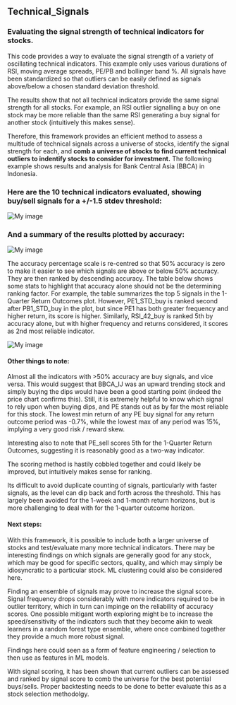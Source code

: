 ## Technical_Signals
### Evaluating the signal strength of technical indicators for stocks.

This code provides a way to evaluate the signal strength of a variety of oscillating technical indicators. This example only uses various durations of RSI, moving average spreads, PE/PB and bollinger band %. All signals have been standardized so that outliers can be easily defined as signals above/below a chosen standard deviation threshold.

The results show that not all technical indicators provide the same signal strength for all stocks. For example, an RSI outlier signalling a buy on one stock may be more reliable than the same RSI generating a buy signal for another stock (intuitively this makes sense). 

Therefore, this framework provides an efficient method to assess a multitude of technical signals across a universe of stocks, identify the signal strength for each, and __comb a universe of stocks to find current technical outliers to indentify stocks to consider for investment.__ The following example shows results and analysis for Bank Central Asia (BBCA) in Indonesia.


### Here are the 10 technical indicators evaluated, showing buy/sell signals for a +/-1.5 stdev threshold:

![My image](https://github.com/footfalcon/Technical_Signals/blob/master/plot_features.png)

### And a summary of the results plotted by accuracy:

![My image](https://github.com/footfalcon/Technical_Signals/blob/master/plot_stats.png)

The accuracy percentage scale is re-centred so that 50% accuracy is zero to make it easier to see which signals are above or below 50% accuracy. They are then ranked by descending accuracy. The table below shows some stats to highlight that accuracy alone should not be the determining ranking factor. For example, the table summarizes the top 5 signals in the 1-Quarter Return Outcomes plot. However, PE1_STD_buy is ranked second after PB1_STD_buy in the plot, but since PE1 has both greater frequency and higher return, its score is higher. Similarly, RSI_42_buy is ranked 5th by accuracy alone, but with higher frequency and returns considered, it scores as 2nd most reliable indicator.

![My image](https://github.com/footfalcon/Technical_Signals/blob/master/table.png)

#### Other things to note:
Almost all the indicators with >50% accuracy are buy signals, and vice versa. This would suggest that BBCA_IJ was an upward trending stock and simply buying the dips would have been a good starting point (indeed the price chart confirms this). Still, it is extremely helpful to know which signal to rely upon when buying dips, and PE stands out as by far the most reliable for this stock. The lowest min return of any PE buy signal for any return outcome period was -0.7%, while the lowest max of any period was 15%, implying a very good risk / reward skew.

Interesting also to note that PE_sell scores 5th for the 1-Quarter Return Outcomes, suggesting it is reasonably good as a two-way indicator.

The scoring method is hastily cobbled together and could likely be improved, but intuitively makes sense for ranking. 

Its difficult to avoid duplicate counting of signals, particularly with faster signals, as the level can dip back and forth across the threshold. This has largely been avoided for the 1-week and 1-month return horizons, but is more challenging to deal with for the 1-quarter outcome horizon.

#### Next steps:
With this framework, it is possible to include both a larger universe of stocks and test/evaluate many more technical indicators. There may be interesting findings on which signals are generally good for any stock, which may be good for specific sectors, quality, and which may simply be idiosyncratic to a particular stock. ML clustering could also be considered here.

Finding an ensemble of signals may prove to increase the signal score. Signal frequency drops considerably with more indicators required to be in outlier territory, which in turn can impinge on the reliability of accuracy scores. One possible mitigant worth exploring might be to increase the speed/sensitivity of the indicators such that they become akin to weak learners in a random forest type ensemble, where once combined together they provide a much more robust signal.

Findings here could seen as a form of feature engineering / selection to then use as features in ML models.

With signal scoring, it has been shown that current outliers can be assessed and ranked by signal score to comb the universe for the best potential buys/sells. Proper backtesting needs to be done to better evaluate this as a stock selection methodolgy.


